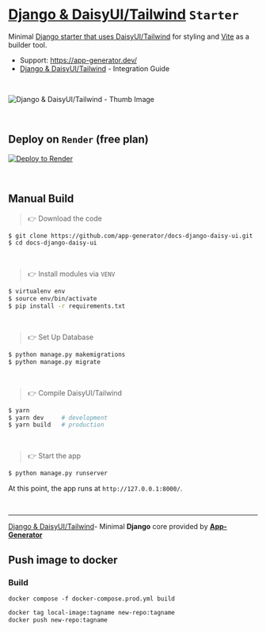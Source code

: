 # [Django & DaisyUI/Tailwind](https://app-generator.dev/docs/technologies/django/integrate-daisyui.html) `Starter`

Minimal [Django starter that uses DaisyUI/Tailwind](https://app-generator.dev/docs/technologies/django/integrate-daisyui.html) for styling and [Vite](https://app-generator.dev/docs/technologies/vite/index.html) as a builder tool.

- Support: https://app-generator.dev/
- [Django & DaisyUI/Tailwind](https://app-generator.dev/docs/technologies/django/integrate-daisyui.html) - Integration Guide

<br /> 

![Django & DaisyUI/Tailwind - Thumb Image](https://github.com/user-attachments/assets/dc9be8f6-dda7-4964-8273-594b21121222)

<br />

## Deploy on `Render` (free plan)

[![Deploy to Render](https://render.com/images/deploy-to-render-button.svg)](https://render.com/deploy)

<br /> 

## Manual Build 

> 👉 Download the code  

```bash
$ git clone https://github.com/app-generator/docs-django-daisy-ui.git
$ cd docs-django-daisy-ui
```

<br />

> 👉 Install modules via `VENV`  

```bash
$ virtualenv env
$ source env/bin/activate
$ pip install -r requirements.txt
```

<br />

> 👉 Set Up Database

```bash
$ python manage.py makemigrations
$ python manage.py migrate
```

<br />

> 👉 Compile DaisyUI/Tailwind

```bash
$ yarn 
$ yarn dev     # development
$ yarn build   # production
```

<br />

> 👉 Start the app

```bash
$ python manage.py runserver
```

At this point, the app runs at `http://127.0.0.1:8000/`. 

<br />

---
[Django & DaisyUI/Tailwind](https://app-generator.dev/docs/technologies/django/integrate-daisyui.html)- Minimal **Django** core provided by **[App-Generator](https://app-generator.dev/)**


## Push image to docker
### Build
`docker compose -f docker-compose.prod.yml build`

```bash
docker tag local-image:tagname new-repo:tagname
docker push new-repo:tagname
```
